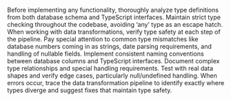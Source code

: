 Before implementing any functionality, thoroughly analyze type definitions from both database schema and TypeScript interfaces. Maintain strict type checking throughout the codebase, avoiding ‘any’ type as an escape hatch. When working with data transformations, verify type safety at each step of the pipeline. Pay special attention to common type mismatches like database numbers coming in as strings, date parsing requirements, and handling of nullable fields. Implement consistent naming conventions between database columns and TypeScript interfaces. Document complex type relationships and special handling requirements. Test with real data shapes and verify edge cases, particularly null/undefined handling. When errors occur, trace the data transformation pipeline to identify exactly where types diverge and suggest fixes that maintain type safety.
